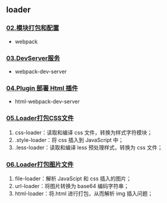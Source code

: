 <!--
 * @Date        : 2020-10-01 23:25:27
 * @LastEditors : anlzou
 * @Github      : https://github.com/anlzou
 * @LastEditTime: 2020-10-01 23:34:22
 * @FilePath    : \webpack-course24292\webpack4.x讲义和代码\README.md
 * @Describe    : 
-->
## loader

### [02.模块打包和配置](../webpack4.x讲义和代码/讲义/02.模块打包和配置.pdf)
- webpack


### [03.DevServer服务](../webpack4.x讲义和代码/讲义/03.DevServer服务.pdf)
- webpack-dev-server

### [04.Plugin 部署 Html 插件](../webpack4.x讲义和代码/讲义/04.Plugin部署Html插件.pdf)
- html-webpack-dev-server

### [05.Loader打包CSS文件](../webpack4.x讲义和代码/讲义/05.Loader打包CSS文件.pdf)
1. css-loader：读取和编译 css 文件，转换为样式字符模块；
2. .style-loader：将 css 插入到 JavaScript 中；
3. .less-loader：读取和编译 less 预处理样式，转换为 css 文件；

### [06.Loader打包图片文件](../webpack4.x讲义和代码/讲义/06.Loader打包图片文件.pdf)
1. file-loader：解析 JavaScipt 和 css 插入的图片；
2. url-loader：将图片转换为 base64 编码字符串；
3. html-loader：将.html 进行打包，从而解析 img 插入问题；